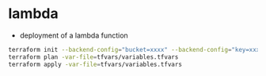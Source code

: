 # lambda

- deployment of a lambda function

```sh
terraform init --backend-config="bucket=xxxx" --backend-config="key=xxxx/terraform.tfstate" --reconfigure
terraform plan -var-file=tfvars/variables.tfvars
terraform apply -var-file=tfvars/variables.tfvars
```
